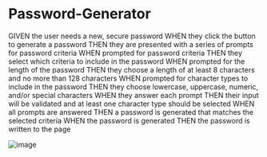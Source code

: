# Password-Generator
GIVEN the user needs a new, secure password
WHEN they click the button to generate a password
THEN they are presented with a series of prompts for password criteria
WHEN prompted for password criteria
THEN they select which criteria to include in the password
WHEN prompted for the length of the password
THEN they choose a length of at least 8 characters and no more than 128 characters
WHEN prompted for character types to include in the password
THEN they choose lowercase, uppercase, numeric, and/or special characters
WHEN they answer each prompt
THEN their input will be validated and at least one character type should be selected
WHEN all prompts are answered
THEN a password is generated that matches the selected criteria
WHEN the password is generated
THEN the password is written to the page

![image](https://user-images.githubusercontent.com/77765270/108780155-08b9a500-7536-11eb-8598-7a2369aa6b9f.png)
